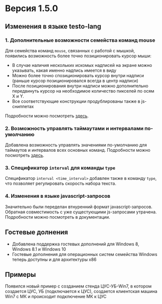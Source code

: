 # Версия 1.5.0

## Изменения в языке testo-lang

### 1. Дополнительные возможности семейства команд mouse

Для семейства команд `mouse`, связанных с работой с мышкой, появились
возможность более точно позиционировать курсор мыши:

- В случае наличия нескольких искомых надписей на экране можно
  указывать, какая именно надпись имеется в виду
- Можно более точно спозиционировать курсор внутри надписи (раньше
  курсор позиционировался всегда в центр надписи)
- После позиционирования внутри надписи можно дополнительно
  передвинуть курсор на необходимое количество пикселей по осям Х
  и Y.
- Все соответствующие конструкции продублированы также в
  js-сниппетах

Подробности можно посмотреть [здесь](../lang/mouse).

### 2. Возможность управлять таймаутами и интервалами по-умолчанию

Добавлена возможность управлять значениями по-умолчанию для таймаутов и
интервалов всех основных команд. Подробности можно посмотреть
[здесь](../lang/param).

### 3. Спецификатор `interval` для команды `type`

Cпецификатор `interval <time_interval>` добавлен также в команду `type`,
что позволяет регулировать скорость набора текста.

### 4. Изменения в языке javascript-запросов

Значительно были переделан втнуренний формат javascript-запросов.
Обратная совместимость с уже сущестующими js-запросами утрачена.
Подробности можно посмотреть в документации.

## Гостевые долнения

- Добавлена поддержка гостевых дополнений для Windows 8, Windows 8.1 и
  Windows 10
- Гостевые дополнения для операционных систем семейства Windows теперь
  доступны и для архитектуры x86

## Примеры

Появился новый пример с созданием стенда ЦУС-УБ-Win7, в котором
создается ЦУС, УБ (подключается к ЦУС), создается клиентская машина Win7
с МК и происходит подключение МК к ЦУС
